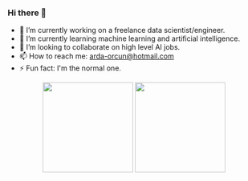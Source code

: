 ### Hi there 👋

<!--
**Stealeristaken/Stealeristaken** is a ✨ _special_ ✨ repository because its `README.md` (this file) appears on your GitHub profile.

Here are some ideas to get you started:
-->


- 🔭 I’m currently working on a freelance data scientist/engineer.
- 🌱 I’m currently learning machine learning and artificial intelligence.
- 👯 I’m looking to collaborate on high level AI jobs.
- 📫 How to reach me: arda-orcun@hotmail.com
- ⚡ Fun fact: I'm the normal one.



<p align="center">
      <img height="180em" src="https://github-readme-stats.vercel.app/api?username=Stealeristaken&theme=great-gatsby&show_icons=true&count_private=true)"/>
      <img height="180em" src="https://github-readme-stats-eight-theta.vercel.app/api/top-langs/?username=Stealeristaken&layout=compact&langs_count=8&theme=great-gatsby"/>
</p>

